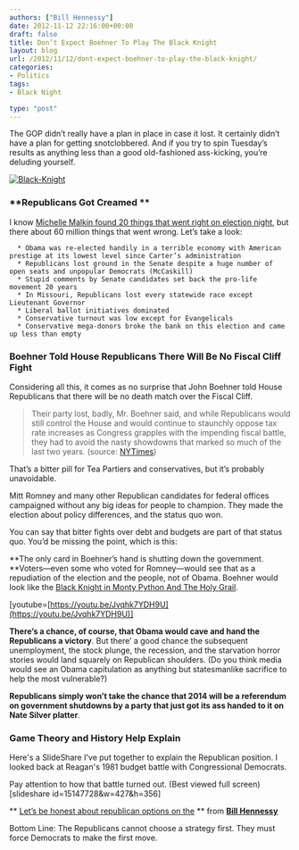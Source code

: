 ```yaml
---
authors: ["Bill Hennessy"]
date: 2012-11-12 22:16:00+00:00
draft: false
title: Don’t Expect Boehner To Play The Black Knight
layout: blog
url: /2012/11/12/dont-expect-boehner-to-play-the-black-knight/
categories:
- Politics
tags:
- Black Night

type: "post"
---
```


The GOP didn’t really have a plan in place in case it lost. It certainly didn’t have a plan for getting snotclobbered. And if you try to spin Tuesday’s results as anything less than a good old-fashioned ass-kicking, you’re deluding yourself.

[![Black-Knight](https://ludicrite.files.wordpress.com/2012/11/black-knight_thumb.jpg)
](https://ludicrite.files.wordpress.com/2012/11/black-knight.jpg)


### **Republicans Got Creamed **


I know [Michelle Malkin found 20 things that went right on election night](https://michellemalkin.com/2012/11/07/20-things-that-went-right-on-election-day/), but there about 60 million things that went wrong. Let’s take a look:



	  * Obama was re-elected handily in a terrible economy with American prestige at its lowest level since Carter’s administration
	  * Republicans lost ground in the Senate despite a huge number of open seats and unpopular Democrats (McCaskill)
	  * Stupid comments by Senate candidates set back the pro-life movement 20 years
	  * In Missouri, Republicans lost every statewide race except Lieutenant Governor
	  * Liberal ballot initiatives dominated
	  * Conservative turnout was low except for Evangelicals
	  * Conservative mega-donors broke the bank on this election and came up less than empty



### **Boehner Told House Republicans There Will Be No Fiscal Cliff Fight**


Considering all this, it comes as no surprise that John Boehner told House Republicans that there will be no death match over the Fiscal Cliff.


> Their party lost, badly, Mr. Boehner said, and while Republicans would still control the House and would continue to staunchly oppose tax rate increases as Congress grapples with the impending fiscal battle, they had to avoid the nasty showdowns that marked so much of the last two years. (source: [NYTimes](https://www.nytimes.com/2012/11/11/us/politics/boehner-tells-house-gop-to-fall-in-line.html?src=twr))


That’s a bitter pill for Tea Partiers and conservatives, but it’s probably unavoidable.

Mitt Romney and many other Republican candidates for federal offices campaigned without any big ideas for people to champion. They made the election about policy differences, and the status quo won.

You can say that bitter fights over debt and budgets are part of that status quo. You’d be missing the point, which is this:

**The only card in Boehner’s hand is shutting down the government. **Voters—even some who voted for Romney—would see that as a repudiation of the election and the people, not of Obama. Boehner would look like the [Black Knight in Monty Python And The Holy Grail](https://www.google.com/url?sa=t&rct=j&q=&esrc=s&source=web&cd=2&cad=rja&ved=0CDkQtwIwAQ&url=http%3A%2F%2Fwww.youtube.com%2Fwatch%3Fv%3DJvqhk7YDH9U&ei=5j6fUIeoC4qDywGCioGgAw&usg=AFQjCNEPunLRcwwvcV8luTcBnoCJiVXHYQ&sig2=Uvln5qBrMhsv2pAitlf3RQ).

[youtube=[https://youtu.be/Jvqhk7YDH9U](https://youtu.be/Jvqhk7YDH9U)]

**There’s a chance, of course, that Obama would cave and hand the Republicans a victory**. But there’ a good chance the subsequent unemployment, the stock plunge, the recession, and the starvation horror stories would land squarely on Republican shoulders. (Do you think media would see an Obama capitulation as anything but statesmanlike sacrifice to help the most vulnerable?)

**Republicans simply won’t take the chance that 2014 will be a referendum on government shutdowns by a party that just got its ass handed to it on Nate Silver platter**.


### **Game Theory and History Help Explain**


Here's a SlideShare I've put together to explain the Republican position. I looked back at Reagan's 1981 budget battle with Congressional Democrats.

Pay attention to how that battle turned out. (Best viewed full screen)
[slideshare id=15147728&w=427&h=356]


** [Let’s be honest about republican options on the](https://www.slideshare.net/whennessy/lets-be-honest-about-republican-options-on-the) ** from **[Bill Hennessy](https://www.slideshare.net/whennessy)**







Bottom Line: The Republicans cannot choose a strategy first. They must force Democrats to make the first move.
